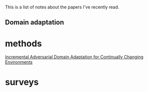 This is a list of notes about the papers I've recently read.
## Domain adaptation

# methods

[Incremental Adversarial Domain Adaptation for Continually Changing Environments](https://zitao-shuai.github.io/notes/domain_adaptation_methods_1)

# surveys
